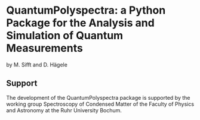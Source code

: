 # QuantumPolyspectra: a Python Package for the Analysis and Simulation of Quantum Measurements 
by M. Sifft and D. Hägele

## Support
The development of the QuantumPolyspectra package is supported by the working group Spectroscopy of Condensed Matter of the Faculty of Physics and Astronomy at the Ruhr University Bochum.
